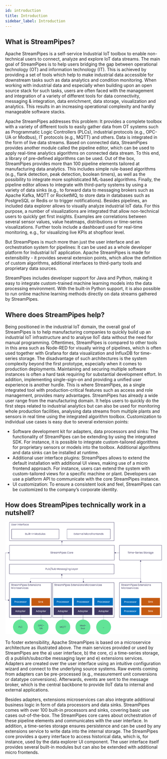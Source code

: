 ```yaml
---
id: introduction
title: Introduction
sidebar_label: Introduction
---
```


## What is StreamPipes?

Apache StreamPipes is a self-service Industrial IoT toolbox to enable non-technical users to connect, analyze and
explore IoT data streams. The main goal of StreamPipes is to help users bridging the gap between operational
technology (OT) and information technology (IT). This is achieved by providing a set of tools which help to make
industrial data accessible for downstream tasks such as data analytics and condition monitoring.
When working with industrial data and especially when building upon an open source stack for such tasks, users are often
faced with the management and integration of a variety of different tools for data connectivity, messaging &
integration, data enrichment, data storage, visualization and analytics. This results in an increasing operational
complexity and hardly manageable software stacks.

Apache StreamPipes addresses this problem: It provides a complete toolbox with a variety of different tools to easily
gather data from OT systems such as Programmatic Logic Controllers (PLCs), industrial protocols (e.g., OPC-UA or
Modbus), IT protocols (e.g., MQTT) and others. Data is integrated in the form of live data streams. Based on connected
data, StreamPipes provides another module called the pipeline editor, which can be used to apply real-time analytics
algorithms on connected data stream. To this end, a library of pre-defined algorithms can be used. Out of the box,
StreamPipes provides more than 100 pipeline elements tailored at manufacturing data analytics. This includes simple
rule-based algorithms (e.g., flank detection, peak detection, boolean timers), as well as the possibility to integrate
more sophisticated ML-based algorithms. Finally, the pipeline editor allows to integrate with third-party systems by
using a variety of data sinks (e.g., to forward data to messaging brokers such as Apache Kafka, MQTT or RocketMQ, to
store data in databases such as PostgreSQL or Redis or to trigger notifications). Besides pipelines, an included data
explorer allows to visually analyze industrial IoT data. For this purpose, a number of visualizations are integrated
that allow non-technical users to quickly get first insights. Examples are correlations between several sensor values,
value heatmaps, distributions or time-series visualizations. Further tools include a dashboard used for real-time
monitoring, e.g., for visualizing live KPIs at shopfloor level.

But StreamPipes is much more than just the user interface and an orchestration system for pipelines: It can be used as a
whole developer platform for Industrial IoT application. Apache StreamPipes is made for extensibility - it provides
several extension points, which allow the definition of custom algorithms, additional interfaces to third-party tools
and proprietary data sources.

StreamPipes includes developer support for Java and Python, making it easy to integrate custom-trained machine learning
models into the data processing environment. With the built-in Python support, it is also possible to run online machine
learning methods directly on data streams gathered by StreamPipes.

## Where does StreamPipes help?

Being positioned in the industrial IoT domain, the overall goal of StreamPipes is to help manufacturing companies to
quickly build up an industrial IoT infrastructure and to analyse IIoT data without the need for manual programming.
Oftentimes, StreamPipes is compared to other tools in this area such as Node-RED for visually wiring of pipelines, which
is often used together with Grafana for data visualization and InfluxDB for time-series storage. The disadvantage of
such architectures is the system complexity beyond the first prototype, especially when it comes to production
deployments. Maintaining and securing multiple software instances is often a hard task requiring for substantial
development effort. In addition, implementing single-sign-on and providing a unified user experience is another hurdle.
This is where StreamPipes, as a single integrated tool with production-critical features such as access and role
management, provides many advantages.
StreamPipes has already a wide user range from the manufacturing domain. It helps users to quickly do the first steps
related to industrial analytics but can also be used for monitoring whole production facilities, analysing data streams
from multiple plants and sensors in real time using the integrated algorithm toolbox. Customization to individual use
cases is easy due to several extension points:

* Software development kit for adapters, data processors and sinks: The functionality of StreamPipes can be extending by
  using the integrated SDK. For instance, it is possible to integrate custom-tailored algorithms for proprietary sensors
  or models into the toolbox. Additional algorithms and data sinks can be installed at runtime.
* Additional user interface plugins: StreamPipes allows to extend the default installation with additional UI views,
  making use of a micro frontend approach. For instance, users can extend the system with custom-tailored views for a
  specific machine or plant. Developers can use a platform API to communicate with the core StreamPipes instance.
* UI customization: To ensure a consistent look and feel, StreamPipes can be customized to the company’s corporate
  identity.

## How does StreamPipes technically work in a nutshell?


<img className="docs-image docs-image-no-shadow" src="/img/architecture/streampipes-architecture-components.png" alt="Overview StreamPipes Architecture"/>


To foster extensibility, Apache StreamPipes is based on a microservice architecture as illustrated above. The main
services provided or used by StreamPipes are the a) user interface, b) the core, c) a time-series storage, d) a
publish/subscribe messaging layer and e) extensions services. Adapters are created over the user interface using an
intuitive configuration wizard and connect to the underlying source systems. Raw events coming from adapters can be
pre-processed (e.g., measurement unit conversions or datatype conversions). Afterwards, events are sent to the message
broker, which is the central backbone to provide IIoT data to internal and external applications.

Besides adapters, extensions microservices can also integrate additional business logic in form of data processors and
data sinks. StreamPipes comes with over 100 built-in processors and sinks, covering basic use cases out-of-the-box. The StreamPipes core cares about orchestration of these pipeline elements and communicates with the user
interface. In addition, a time-series storage ensures persistence and can be used by any extensions service to write
data into the internal storage. The StreamPipes core provides a query interface to access historical data, which is, for
instance, used by the data explorer UI component. The user interface itself provides several built-in modules but can
also be extended with additional micro frontends. 
